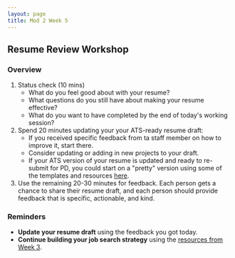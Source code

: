 ```yaml
---
layout: page
title: Mod 2 Week 5
---
```


## Resume Review Workshop
### Overview

1. Status check (10 mins)
   * What do you feel good about with your resume? 
   * What questions do you still have about making your resume effective? 
   * What do you want to have completed by the end of today's working session?
2. Spend 20 minutes updating your your ATS-ready resume draft:
   * If you received specific feedback from ta staff member on how to improve it, start there.
   * Consider updating or adding in new projects to your draft.
   * If your ATS version of your resume is updated and ready to re-submit for PD, you could start on a "pretty" version using some of the templates and resources [here](/resources/resume_resources). 
3. Use the remaining 20-30 minutes for feedback. Each person gets a chance to share their resume draft, and each person should provide feedback that is specific, actionable, and kind.

### Reminders
* **Update your resume draft** using the feedback you got today.
* **Continue building your job search strategy** using the [resources from Week 3](/module_two/mod2_week3). 
